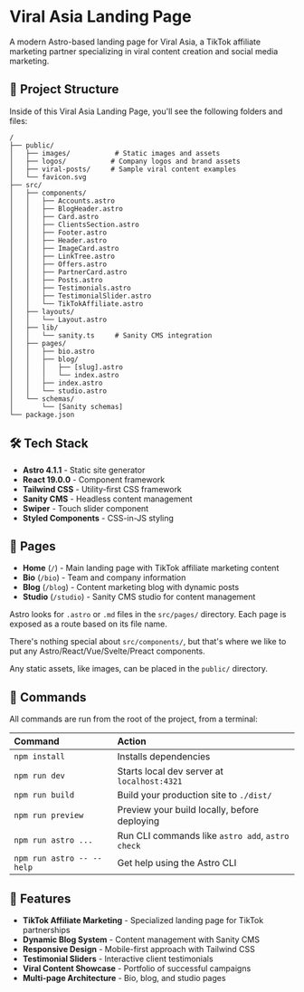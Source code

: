 # Viral Asia Landing Page

A modern Astro-based landing page for Viral Asia, a TikTok affiliate marketing partner specializing in viral content creation and social media marketing.

## 🚀 Project Structure

Inside of this Viral Asia Landing Page, you'll see the following folders and files:

```text
/
├── public/
│   ├── images/           # Static images and assets
│   ├── logos/           # Company logos and brand assets
│   ├── viral-posts/     # Sample viral content examples
│   └── favicon.svg
├── src/
│   ├── components/
│   │   ├── Accounts.astro
│   │   ├── BlogHeader.astro
│   │   ├── Card.astro
│   │   ├── ClientsSection.astro
│   │   ├── Footer.astro
│   │   ├── Header.astro
│   │   ├── ImageCard.astro
│   │   ├── LinkTree.astro
│   │   ├── Offers.astro
│   │   ├── PartnerCard.astro
│   │   ├── Posts.astro
│   │   ├── Testimonials.astro
│   │   ├── TestimonialSlider.astro
│   │   └── TikTokAffiliate.astro
│   ├── layouts/
│   │   └── Layout.astro
│   ├── lib/
│   │   └── sanity.ts     # Sanity CMS integration
│   ├── pages/
│   │   ├── bio.astro
│   │   ├── blog/
│   │   │   ├── [slug].astro
│   │   │   └── index.astro
│   │   ├── index.astro
│   │   └── studio.astro
│   └── schemas/
│       └── [Sanity schemas]
└── package.json
```

## 🛠️ Tech Stack

- **Astro 4.1.1** - Static site generator
- **React 19.0.0** - Component framework
- **Tailwind CSS** - Utility-first CSS framework
- **Sanity CMS** - Headless content management
- **Swiper** - Touch slider component
- **Styled Components** - CSS-in-JS styling

## 📄 Pages

- **Home** (`/`) - Main landing page with TikTok affiliate marketing content
- **Bio** (`/bio`) - Team and company information
- **Blog** (`/blog`) - Content marketing blog with dynamic posts
- **Studio** (`/studio`) - Sanity CMS studio for content management

Astro looks for `.astro` or `.md` files in the `src/pages/` directory. Each page is exposed as a route based on its file name.

There's nothing special about `src/components/`, but that's where we like to put any Astro/React/Vue/Svelte/Preact components.

Any static assets, like images, can be placed in the `public/` directory.

## 🧞 Commands

All commands are run from the root of the project, from a terminal:

| Command                   | Action                                           |
| :------------------------ | :----------------------------------------------- |
| `npm install`             | Installs dependencies                            |
| `npm run dev`             | Starts local dev server at `localhost:4321`      |
| `npm run build`           | Build your production site to `./dist/`          |
| `npm run preview`         | Preview your build locally, before deploying     |
| `npm run astro ...`       | Run CLI commands like `astro add`, `astro check` |
| `npm run astro -- --help` | Get help using the Astro CLI                     |

## 🎯 Features

- **TikTok Affiliate Marketing** - Specialized landing page for TikTok partnerships
- **Dynamic Blog System** - Content management with Sanity CMS
- **Responsive Design** - Mobile-first approach with Tailwind CSS
- **Testimonial Sliders** - Interactive client testimonials
- **Viral Content Showcase** - Portfolio of successful campaigns
- **Multi-page Architecture** - Bio, blog, and studio pages